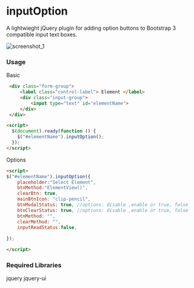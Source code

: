 # inputOption

A lightwieght jQuery plugin for adding option buttons to Bootstrap 3 compatible input text boxes.

![screenshot_1](https://user-images.githubusercontent.com/16623041/36778634-54bac9f6-1c93-11e8-8bab-2f87345807cd.png)

### Usage

Basic
```html
 <div class="form-group">
     <label class="control-label"> Element </label>
     <div class="input-group">         
         <input type="text" id="elementName">
     </div>
 </div>
```
```html
<script>
  $(document).ready(function () {
    $("#elementName").inputOption();
  });
</script>
```
Options

```html
<script>
$("#elementName").inputOption({
    placeholder:"Select Element",
    btnMethod:"ElementView()",
    clearBtn: true,
    mainBtnIcon: "clip-pencil",
    btnModalStatus: true, //options: disable ,enable or true, false
    btnClearStatus: true, //options: disable ,enable or true, false
    btnMethod: "", 
    clearMethod: "",
    inputReadStatus:false,
    
});

</script>
```
### Required Libraries
jquery
jquery-ui
